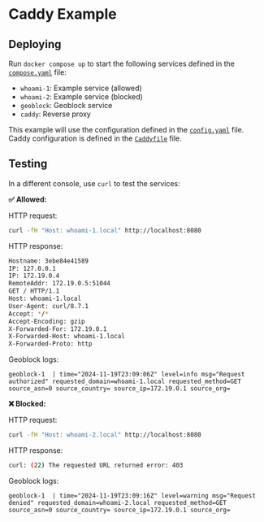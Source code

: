 # Caddy Example

## Deploying

Run `docker compose up` to start the following services defined in the
[`compose.yaml`](./compose.yaml) file:

- `whoami-1`: Example service (allowed)
- `whoami-2`: Example service (blocked)
- `geoblock`: Geoblock service
- `caddy`: Reverse proxy

This example will use the configuration defined in the
[`config.yaml`](./config.yaml) file. Caddy configuration is defined in the
[`Caddyfile`](./Caddyfile) file.

## Testing

In a different console, use `curl` to test the services:

**✅ Allowed:**

HTTP request:

```bash
curl -fH "Host: whoami-1.local" http://localhost:8080
```

HTTP response:

```bash
Hostname: 3ebe84e41589
IP: 127.0.0.1
IP: 172.19.0.4
RemoteAddr: 172.19.0.5:51044
GET / HTTP/1.1
Host: whoami-1.local
User-Agent: curl/8.7.1
Accept: */*
Accept-Encoding: gzip
X-Forwarded-For: 172.19.0.1
X-Forwarded-Host: whoami-1.local
X-Forwarded-Proto: http
```

Geoblock logs:

```log
geoblock-1  | time="2024-11-19T23:09:06Z" level=info msg="Request authorized" requested_domain=whoami-1.local requested_method=GET source_asn=0 source_country= source_ip=172.19.0.1 source_org=
```

**❌ Blocked:**

HTTP request:

```bash
curl -fH "Host: whoami-2.local" http://localhost:8080
```

HTTP response:

```bash
curl: (22) The requested URL returned error: 403
```

Geoblock logs:

```log
geoblock-1  | time="2024-11-19T23:09:16Z" level=warning msg="Request denied" requested_domain=whoami-2.local requested_method=GET source_asn=0 source_country= source_ip=172.19.0.1 source_org=
```

